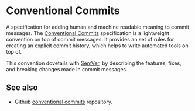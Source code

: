 # Conventional Commits

A specification for adding human and machine readable meaning to commit messages. The [Conventional Commits](https://sentenz.github.io/backup-service/website/conventionalcommits.org/en/v1.0.0/index.html) specification is a lightweight convention on top of commit messages. It provides an set of rules for creating an explicit commit history, which helps to write automated tools on top of.

This convention dovetails with [SemVer](https://sentenz.github.io/backup-service/website/semver.org/index.html), by describing the features, fixes, and breaking changes made in commit messages.

## See also

- Github [conventional commits](https://github.com/conventional-commits/conventionalcommits.org) repository.
